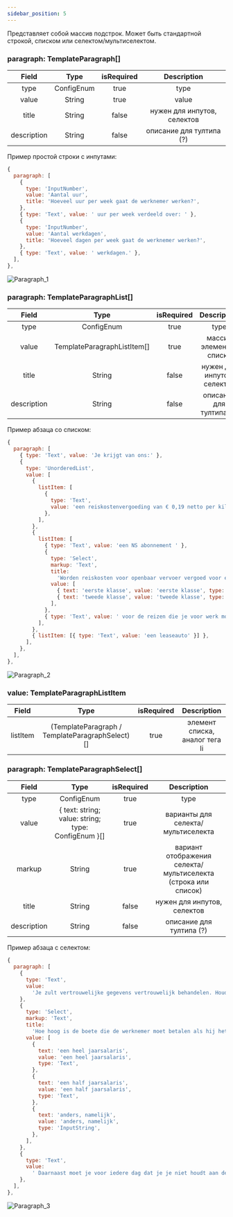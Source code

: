 ```yaml
---
sidebar_position: 5
---
```


Представляет собой массив подстрок. Может быть стандартной строкой, списком или селектом/мультиселектом.

### paragraph: TemplateParagraph[]

|    Field    |    Type    | isRequired |         Description         |
| :---------: | :--------: | :--------: | :-------------------------: |
|    type     | ConfigEnum |    true    |            type             |
|    value    |   String   |    true    |            value            |
|    title    |   String   |   false    | нужен для инпутов, селектов |
| description |   String   |   false    |  описание для тултипа (?)   |

Пример простой строки с инпутами:

```js
{
  paragraph: [
    {
      type: 'InputNumber',
      value: 'Aantal uur',
      title: 'Hoeveel uur per week gaat de werknemer werken?',
    },
    { type: 'Text', value: ' uur per week verdeeld over: ' },
    {
      type: 'InputNumber',
      value: 'Aantal werkdagen',
      title: 'Hoeveel dagen per week gaat de werknemer werken?',
    },
    { type: 'Text', value: ' werkdagen.' },
  ],
},
```

![Paragraph_1](/img/config/paragraph_1.jpg)

### paragraph: TemplateParagraphList[]

|    Field    |            Type             | isRequired |         Description         |
| :---------: | :-------------------------: | :--------: | :-------------------------: |
|    type     |         ConfigEnum          |    true    |            type             |
|    value    | TemplateParagraphListItem[] |    true    |   массив элементов списка   |
|    title    |           String            |   false    | нужен для инпутов, селектов |
| description |           String            |   false    |  описание для тултипа (?)   |

Пример абзаца со списком:

```js
{
  paragraph: [
    { type: 'Text', value: 'Je krijgt van ons:' },
    {
      type: 'UnorderedList',
      value: [
        {
          listItem: [
            {
              type: 'Text',
              value: 'een reiskostenvergoeding van € 0,19 netto per kilometer of',
            },
          ],
        },
        {
          listItem: [
            { type: 'Text', value: 'een NS abonnement ' },
            {
              type: 'Select',
              markup: 'Text',
              title:
                'Worden reiskosten voor openbaar vervoer vergoed voor eerste of tweede klasse?',
              value: [
                { text: 'eerste klasse', value: 'eerste klasse', type: 'Text' },
                { text: 'tweede klasse', value: 'tweede klasse', type: 'Text' },
              ],
            },
            { type: 'Text', value: ' voor de reizen die je voor werk moet maken' },
          ],
        },
        { listItem: [{ type: 'Text', value: 'een leaseauto' }] },
      ],
    },
  ],
},
```

![Paragraph_2](/img/config/paragraph_2.jpg)

### value: TemplateParagraphListItem

|  Field   |                      Type                       | isRequired |          Description           |
| :------: | :---------------------------------------------: | :--------: | :----------------------------: |
| listItem | (TemplateParagraph / TemplateParagraphSelect)[] |    true    | элемент списка, аналог тега li |

### paragraph: TemplateParagraphSelect[]

|    Field    |                        Type                         | isRequired |                          Description                          |
| :---------: | :-------------------------------------------------: | :--------: | :-----------------------------------------------------------: |
|    type     |                     ConfigEnum                      |    true    |                             type                              |
|    value    | { text: string; value: string; type: ConfigEnum }[] |    true    |              варианты для селекта/мультиселекта               |
|   markup    |                       String                        |    true    | вариант отображения селекта/мультиселекта (строка или список) |
|    title    |                       String                        |   false    |                  нужен для инпутов, селектов                  |
| description |                       String                        |   false    |                   описание для тултипа (?)                    |

Пример абзаца с селектом:

```js
{
  paragraph: [
    {
      type: 'Text',
      value:
        'Je zult vertrouwelijke gegevens vertrouwelijk behandelen. Houd je je niet aan deze afspraak, dan moet je een boete betalen. Deze boete is gelijk aan ',
    },
    {
      type: 'Select',
      markup: 'Text',
      title:
        'Hoe hoog is de boete die de werknemer moet betalen als hij het geheimhoudingsbeding overtreedt?',
      value: [
        {
          text: 'een heel jaarsalaris',
          value: 'een heel jaarsalaris',
          type: 'Text',
        },
        {
          text: 'een half jaarsalaris',
          value: 'een half jaarsalaris',
          type: 'Text',
        },
        {
          text: 'anders, namelijk',
          value: 'anders, namelijk',
          type: 'InputString',
        },
      ],
    },
    {
      type: 'Text',
      value:
        ' Daarnaast moet je voor iedere dag dat je je niet houdt aan deze afspraak € 500,- betalen.',
    },
  ],
},
```

![Paragraph_3](/img/config/paragraph_3.jpg)
